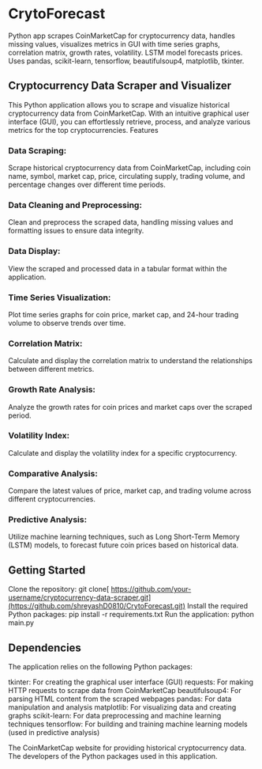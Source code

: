 # CrytoForecast
 Python app scrapes CoinMarketCap for cryptocurrency data, handles missing values, visualizes metrics in GUI with time series graphs, correlation matrix, growth rates, volatility. LSTM model forecasts prices. Uses pandas, scikit-learn, tensorflow, beautifulsoup4, matplotlib, tkinter.

## Cryptocurrency Data Scraper and Visualizer
This Python application allows you to scrape and visualize historical cryptocurrency data from CoinMarketCap. With an intuitive graphical user interface (GUI), you can effortlessly retrieve, process, and analyze various metrics for the top cryptocurrencies.
Features

### Data Scraping:
Scrape historical cryptocurrency data from CoinMarketCap, including coin name, symbol, market cap, price, circulating supply, trading volume, and percentage changes over different time periods.
### Data Cleaning and Preprocessing:
Clean and preprocess the scraped data, handling missing values and formatting issues to ensure data integrity.
### Data Display: 
View the scraped and processed data in a tabular format within the application.
### Time Series Visualization: 
Plot time series graphs for coin price, market cap, and 24-hour trading volume to observe trends over time.
### Correlation Matrix: 
Calculate and display the correlation matrix to understand the relationships between different metrics.
### Growth Rate Analysis: 
Analyze the growth rates for coin prices and market caps over the scraped period.
### Volatility Index: 
Calculate and display the volatility index for a specific cryptocurrency.
### Comparative Analysis: 
Compare the latest values of price, market cap, and trading volume across different cryptocurrencies.
### Predictive Analysis: 
Utilize machine learning techniques, such as Long Short-Term Memory (LSTM) models, to forecast future coin prices based on historical data.

## Getting Started

Clone the repository: git clone[ https://github.com/your-username/cryptocurrency-data-scraper.git](https://github.com/shreyashD0810/CrytoForecast.git)
Install the required Python packages: pip install -r requirements.txt
Run the application: python main.py

## Dependencies
The application relies on the following Python packages:

tkinter: For creating the graphical user interface (GUI)
requests: For making HTTP requests to scrape data from CoinMarketCap
beautifulsoup4: For parsing HTML content from the scraped webpages
pandas: For data manipulation and analysis
matplotlib: For visualizing data and creating graphs
scikit-learn: For data preprocessing and machine learning techniques
tensorflow: For building and training machine learning models (used in predictive analysis)

The CoinMarketCap website for providing historical cryptocurrency data.
The developers of the Python packages used in this application.
